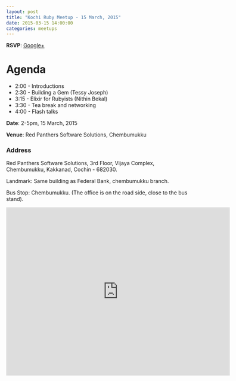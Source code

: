 ```yaml
---
layout: post
title: "Kochi Ruby Meetup - 15 March, 2015"
date: 2015-03-15 14:00:00
categories: meetups
---
```


**RSVP**: [Google+](https://plus.google.com/b/118057314399095933991/events/chp44qf20is6vj8s3sfe09obilo)

# Agenda

* 2:00 - Introductions
* 2:30 - Building a Gem (Tessy Joseph)
* 3:15 - Elixir for Rubyists (Nithin Bekal)
* 3:30 - Tea break and networking
* 4:00 - Flash talks

**Date**: 2-5pm, 15 March, 2015

**Venue**: Red Panthers Software Solutions, Chembumukku

### Address

Red Panthers Software Solutions,
3rd Floor, Vijaya Complex,
Chembumukku, Kakkanad,
Cochin - 682030.

Landmark: Same building as Federal Bank, chembumukku branch.

Bus Stop: Chembumukku. (The office is on the road side, close to the bus stand).

<iframe src="https://www.google.com/maps/embed?pb=!1m14!1m8!1m3!1d491.13328304185126!2d76.3225269!3d10.01138540000001!3m2!1i1024!2i768!4f13.1!3m3!1m2!1s0x3b080cfc6912ba45%3A0xd025eef90cc61284!2sChembumukku+Bus+Stop!5e0!3m2!1sen!2sin!4v1425920284384" width="600" height="450" frameborder="0" style="border:0"></iframe>

